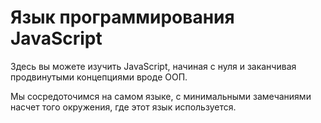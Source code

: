 # Язык программирования JavaScript

Здесь вы можете изучить JavaScript, начиная с нуля и заканчивая продвинутыми концепциями вроде ООП.

Мы сосредоточимся на самом языке, с минимальными замечаниями насчет того окружения, где этот язык используется.

